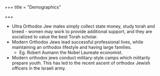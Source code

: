 +++
title = "Demographics"

+++
- Ultra Orthodox Jew males simply collect state money, study torah and breed - women may work to provide additional support, and they are socialized to value the best Torah scholar.
- Modern Orthodox Jews lead successful professional lives, while maintaining an orthodox lifestyle and having large families.
  - Eg. Robert Aumann the Nobel Laureate economist.
- Modern orthodox jews conduct military-style camps which militarily prepare youth. This has led to the recent ascent of orthodox Jewish officers in the Israeli army.